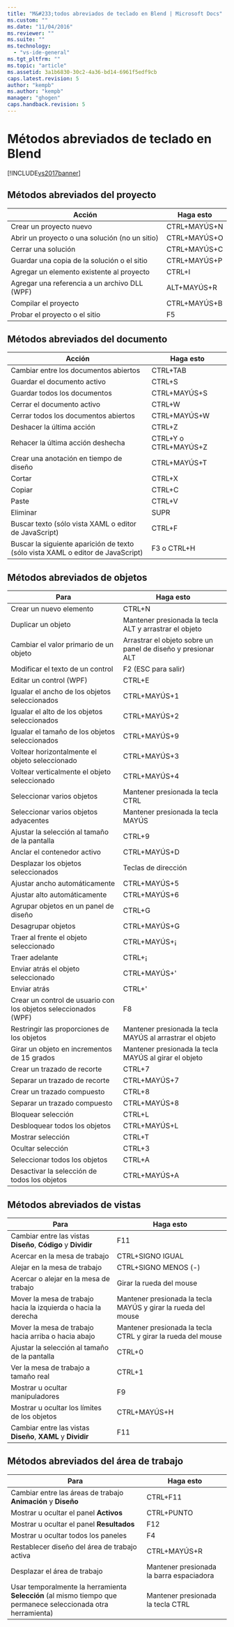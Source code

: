 ```yaml
---
title: "M&#233;todos abreviados de teclado en Blend | Microsoft Docs"
ms.custom: ""
ms.date: "11/04/2016"
ms.reviewer: ""
ms.suite: ""
ms.technology: 
  - "vs-ide-general"
ms.tgt_pltfrm: ""
ms.topic: "article"
ms.assetid: 3a1b6830-30c2-4a36-bd14-6961f5edf9cb
caps.latest.revision: 5
author: "kempb"
ms.author: "kempb"
manager: "ghogen"
caps.handback.revision: 5
---
```

# M&#233;todos abreviados de teclado en Blend
[!INCLUDE[vs2017banner](../code-quality/includes/vs2017banner.md)]

## Métodos abreviados del proyecto  
  
|Acción|Haga esto|  
|------------|---------------|  
|Crear un proyecto nuevo|CTRL\+MAYÚS\+N|  
|Abrir un proyecto o una solución \(no un sitio\)|CTRL\+MAYÚS\+O|  
|Cerrar una solución|CTRL\+MAYÚS\+C|  
|Guardar una copia de la solución o el sitio|CTRL\+MAYÚS\+P|  
|Agregar un elemento existente al proyecto|CTRL\+I|  
|Agregar una referencia a un archivo DLL \(WPF\)|ALT\+MAYÚS\+R|  
|Compilar el proyecto|CTRL\+MAYÚS\+B|  
|Probar el proyecto o el sitio|F5|  
  
## Métodos abreviados del documento  
  
|Acción|Haga esto|  
|------------|---------------|  
|Cambiar entre los documentos abiertos|CTRL\+TAB|  
|Guardar el documento activo|CTRL\+S|  
|Guardar todos los documentos|CTRL\+MAYÚS\+S|  
|Cerrar el documento activo|CTRL\+W|  
|Cerrar todos los documentos abiertos|CTRL\+MAYÚS\+W|  
|Deshacer la última acción|CTRL\+Z|  
|Rehacer la última acción deshecha|CTRL\+Y o CTRL\+MAYÚS\+Z|  
|Crear una anotación en tiempo de diseño|CTRL\+MAYÚS\+T|  
|Cortar|CTRL\+X|  
|Copiar|CTRL\+C|  
|Paste|CTRL\+V|  
|Eliminar|SUPR|  
|Buscar texto \(sólo vista XAML o editor de JavaScript\)|CTRL\+F|  
|Buscar la siguiente aparición de texto \(sólo vista XAML o editor de JavaScript\)|F3 o CTRL\+H|  
  
## Métodos abreviados de objetos  
  
|Para|Haga esto|  
|----------|---------------|  
|Crear un nuevo elemento|CTRL\+N|  
|Duplicar un objeto|Mantener presionada la tecla ALT y arrastrar el objeto|  
|Cambiar el valor primario de un objeto|Arrastrar el objeto sobre un panel de diseño y presionar ALT|  
|Modificar el texto de un control|F2 \(ESC para salir\)|  
|Editar un control \(WPF\)|CTRL\+E|  
|Igualar el ancho de los objetos seleccionados|CTRL\+MAYÚS\+1|  
|Igualar el alto de los objetos seleccionados|CTRL\+MAYÚS\+2|  
|Igualar el tamaño de los objetos seleccionados|CTRL\+MAYÚS\+9|  
|Voltear horizontalmente el objeto seleccionado|CTRL\+MAYÚS\+3|  
|Voltear verticalmente el objeto seleccionado|CTRL\+MAYÚS\+4|  
|Seleccionar varios objetos|Mantener presionada la tecla CTRL|  
|Seleccionar varios objetos adyacentes|Mantener presionada la tecla MAYÚS|  
|Ajustar la selección al tamaño de la pantalla|CTRL\+9|  
|Anclar el contenedor activo|CTRL\+MAYÚS\+D|  
|Desplazar los objetos seleccionados|Teclas de dirección|  
|Ajustar ancho automáticamente|CTRL\+MAYÚS\+5|  
|Ajustar alto automáticamente|CTRL\+MAYÚS\+6|  
|Agrupar objetos en un panel de diseño|CTRL\+G|  
|Desagrupar objetos|CTRL\+MAYÚS\+G|  
|Traer al frente el objeto seleccionado|CTRL\+MAYÚS\+¡|  
|Traer adelante|CTRL\+¡|  
|Enviar atrás el objeto seleccionado|CTRL\+MAYÚS\+'|  
|Enviar atrás|CTRL\+'|  
|Crear un control de usuario con los objetos seleccionados \(WPF\)|F8|  
|Restringir las proporciones de los objetos|Mantener presionada la tecla MAYÚS al arrastrar el objeto|  
|Girar un objeto en incrementos de 15 grados|Mantener presionada la tecla MAYÚS al girar el objeto|  
|Crear un trazado de recorte|CTRL\+7|  
|Separar un trazado de recorte|CTRL\+MAYÚS\+7|  
|Crear un trazado compuesto|CTRL\+8|  
|Separar un trazado compuesto|CTRL\+MAYÚS\+8|  
|Bloquear selección|CTRL\+L|  
|Desbloquear todos los objetos|CTRL\+MAYÚS\+L|  
|Mostrar selección|CTRL\+T|  
|Ocultar selección|CTRL\+3|  
|Seleccionar todos los objetos|CTRL\+A|  
|Desactivar la selección de todos los objetos|CTRL\+MAYÚS\+A|  
  
## Métodos abreviados de vistas  
  
|Para|Haga esto|  
|----------|---------------|  
|Cambiar entre las vistas **Diseño**, **Código** y **Dividir**|F11|  
|Acercar en la mesa de trabajo|CTRL\+SIGNO IGUAL|  
|Alejar en la mesa de trabajo|CTRL\+SIGNO MENOS \(\-\)|  
|Acercar o alejar en la mesa de trabajo|Girar la rueda del mouse|  
|Mover la mesa de trabajo hacia la izquierda o hacia la derecha|Mantener presionada la tecla MAYÚS y girar la rueda del mouse|  
|Mover la mesa de trabajo hacia arriba o hacia abajo|Mantener presionada la tecla CTRL y girar la rueda del mouse|  
|Ajustar la selección al tamaño de la pantalla|CTRL\+0|  
|Ver la mesa de trabajo a tamaño real|CTRL\+1|  
|Mostrar u ocultar manipuladores|F9|  
|Mostrar u ocultar los límites de los objetos|CTRL\+MAYÚS\+H|  
|Cambiar entre las vistas **Diseño**, **XAML** y **Dividir**|F11|  
  
## Métodos abreviados del área de trabajo  
  
|Para|Haga esto|  
|----------|---------------|  
|Cambiar entre las áreas de trabajo **Animación** y **Diseño**|CTRL\+F11|  
|Mostrar u ocultar el panel **Activos**|CTRL\+PUNTO|  
|Mostrar u ocultar el panel **Resultados**|F12|  
|Mostrar u ocultar todos los paneles|F4|  
|Restablecer diseño del área de trabajo activa|CTRL\+MAYÚS\+R|  
|Desplazar el área de trabajo|Mantener presionada la barra espaciadora|  
|Usar temporalmente la herramienta **Selección** \(al mismo tiempo que permanece seleccionada otra herramienta\)|Mantener presionada la tecla CTRL|